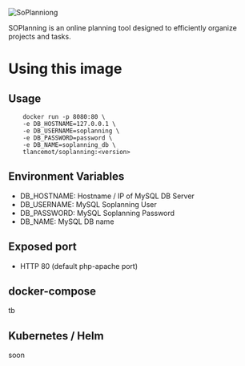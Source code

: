 ![SoPlanniong](https://www.soplanning.org/wp-content/uploads/2017/05/logo-soplanning.png)

SOPlanning is an online planning tool designed to efficiently organize projects and tasks. 

# Using this image 

## Usage
```
    docker run -p 8080:80 \
    -e DB_HOSTNAME=127.0.0.1 \ 
    -e DB_USERNAME=soplanning \
    -e DB_PASSWORD=password \
    -e DB_NAME=soplanning_db \
    tlancemot/soplanning:<version>
```

## Environment Variables

* DB_HOSTNAME: Hostname / IP of  MySQL DB Server
* DB_USERNAME: MySQL Soplanning User
* DB_PASSWORD: MySQL Soplanning Password
* DB_NAME: MySQL DB name

## Exposed port
* HTTP 80 (default php-apache port)


## docker-compose

tb

## Kubernetes / Helm 

soon

